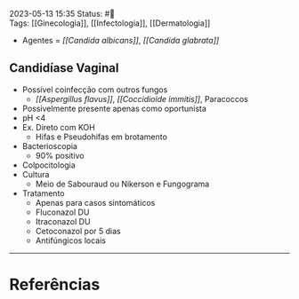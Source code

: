 2023-05-13 15:35
Status: #🌱    
Tags: [[Ginecologia]], [[Infectologia]], [[Dermatologia]]
<br/>
- Agentes = _[[Candida albicans]]_, _[[Candida glabrata]]_
## Candidíase Vaginal
- Possível coinfecção com outros fungos
	- _[[Aspergillus flavus]]_, _[[Coccidioide immitis]]_, Paracoccos
- Possivelmente presente apenas como oportunista
- pH <4
- Ex. Direto com KOH
	- Hifas e Pseudohifas em brotamento
- Bacterioscopia
	- 90% positivo
- Colpocitologia
- Cultura
	- Meio de Sabouraud ou Nikerson e Fungograma
- Tratamento
	- Apenas para casos sintomáticos
	- Fluconazol DU
	- Itraconazol DU
	- Cetoconazol por 5 dias
	- Antifúngicos locais
____
# Referências

